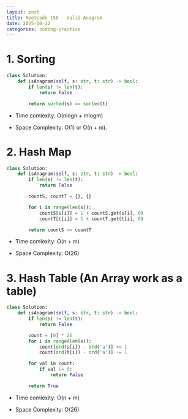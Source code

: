 ```yaml
---
layout: post
title: Neetcode 150 - Valid Anagram
date: 2025-10-22
categories: coding-practice
---
```


# 1. Sorting

```python
class Solution:
    def isAnagram(self, s: str, t: str) -> bool:
        if len(s) != len(t):
            return False

        return sorted(s) == sorted(t)
```

- Time comlexity: O(nlogn + mlogm)

- Space Complexity: O(1) or O(n + m).

# 2. Hash Map

```python
class Solution:
    def isAnagram(self, s: str, t: str) -> bool:
        if len(s) != len(t):
            return False

        countS, countT = {}, {}

        for i in range(len(s)):
            countS[s[i]] = 1 + countS.get(s[i], 0)
            countT[t[i]] = 1 + countT.get(t[i], 0)

        return countS == countT

```

- Time comlexity: O(n + m)

- Space Complexity: O(26)

# 3. Hash Table (An Array work as a table)

```python
class Solution:
    def isAnagram(self, s: str, t: str) -> bool:
        if len(s) != len(t):
            return False

        count = [0] * 26
        for i in range(len(s)):
            count[ord(s[i]) - ord('a')] += 1
            count[ord(t[i]) - ord('a')] -= 1

        for val in count:
            if val != 0:
                return False

        return True
```

- Time comlexity: O(n + m)

- Space Complexity: O(26)
